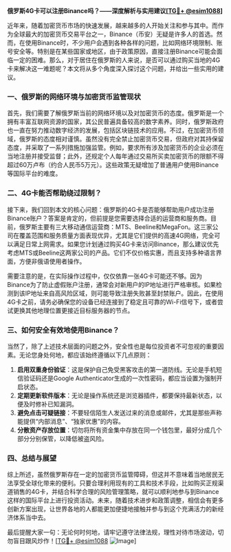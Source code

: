 **俄罗斯4G卡可以注册Binance吗？——深度解析与实用建议[[TG💪+ @esim1088](https://t.me/s/esim1088)]**

近年来，随着加密货币市场的快速发展，越来越多的人开始关注和参与其中。而作为全球最大的加密货币交易平台之一，Binance（币安）无疑是许多人的首选。然而，在使用Binance时，不少用户会遇到各种各样的问题，比如网络环境限制、账号安全等。特别是在某些国家或地区，由于政策原因，直接注册Binance可能会面临一定的困难。那么，对于居住在俄罗斯的人来说，是否可以通过购买当地的4G卡来解决这一难题呢？本文将从多个角度深入探讨这个问题，并给出一些实用的建议。

### 一、俄罗斯的网络环境与加密货币监管现状

首先，我们需要了解俄罗斯当前的网络环境以及对加密货币的态度。俄罗斯是一个拥有丰富互联网资源的国家，其公民普遍具备较高的数字素养。同时，俄罗斯政府也一直在努力推动数字经济的发展，包括区块链技术的应用。不过，在加密货币领域，俄罗斯的态度相对谨慎。虽然没有完全禁止加密货币交易，但政府对其持保留态度，并采取了一系列措施加强监管。例如，要求所有涉及加密货币的企业必须在当地注册并接受监督；此外，还规定个人每年通过交易所买卖加密货币的限额不得超过60万卢布（约合人民币5万元）。这些政策无疑增加了普通用户使用Binance等国际平台的难度。

### 二、4G卡能否帮助绕过限制？

接下来，我们回到本文的核心问题：俄罗斯的4G卡是否能够帮助用户成功注册Binance账户？答案是肯定的，但前提是您需要选择合适的运营商和服务商。目前，俄罗斯主要有三大移动通信运营商：MTS、Beeline和MegaFon。这三家公司在覆盖范围和服务质量方面表现优异，尤其是它们提供的高速4G网络，完全可以满足日常上网需求。如果您计划通过购买4G卡来访问Binance，那么建议优先考虑MTS或Beeline这两家公司的产品。它们不仅价格实惠，而且支持多种语言界面，方便非俄语使用者操作。

需要注意的是，在实际操作过程中，仅仅依靠一张4G卡可能还不够。因为Binance为了防止虚假账户注册，通常会对新用户的IP地址进行严格审核。如果检测到该IP地址来自高风险区域，则可能导致注册失败甚至封禁账户。因此，在使用4G卡之前，请务必确保您的设备已经连接到了稳定且可靠的Wi-Fi信号下，或者尝试更换其他地理位置更接近目标服务器的节点。

### 三、如何安全有效地使用Binance？

当然了，除了上述技术层面的问题之外，安全性也是每位投资者不可忽视的重要因素。无论您身处何地，都应该始终遵循以下几点原则：

1. **启用双重身份验证**：这是保护自己免受黑客攻击的第一道防线。无论是手机短信验证码还是Google Authenticator生成的一次性密码，都应当设置为强制开启状态。
2. **定期更新软件版本**：无论是操作系统还是浏览器插件，都要保持最新状态，以便及时修补已知漏洞。
3. **避免点击可疑链接**：不要轻信陌生人发送过来的消息或邮件，尤其是那些声称能提供“内部消息”、“独家优惠”的内容。
4. **分散资产存放位置**：切勿将所有资金集中存放在同一个钱包里，最好分成几个部分分别保管，以降低被盗风险。

### 四、总结与展望

综上所述，虽然俄罗斯存在一定的加密货币监管障碍，但这并不意味着当地居民无法享受全球化带来的便利。只要合理利用现有的工具和技术手段，比如购买正规渠道销售的4G卡，并结合科学合理的风险管理策略，就可以顺利地参与到Binance这样的国际平台上进行投资活动。未来，随着技术进步和政策调整，相信会有更多创新方案出现，让世界各地的人都能更加便捷地接触并参与到这个充满活力的新经济体系当中去。

最后提醒大家一句：无论何时何地，请牢记遵守法律法规，理性对待市场波动，切勿盲目跟风炒作！[[TG💪+ @esim1088](https://t.me/s/esim1088) ![Image](https://i.postimg.cc/4NQfJmqS/Snipaste-2025-05-13-00-14-12.png)]
